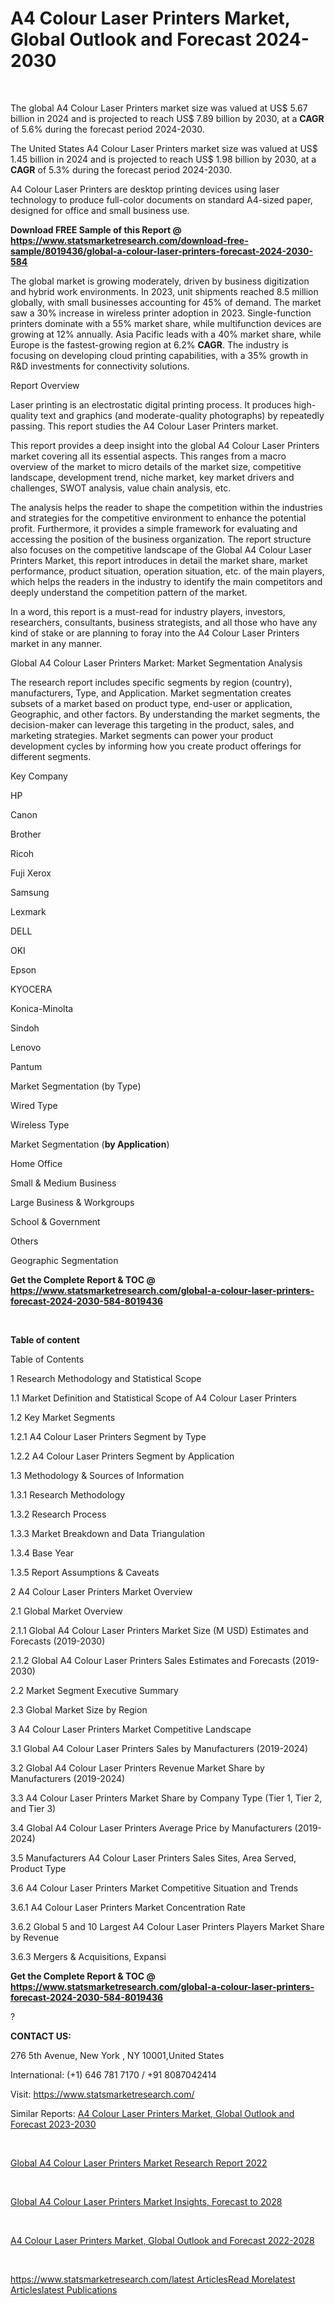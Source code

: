 <h1>A4 Colour Laser Printers Market, Global Outlook and Forecast 2024-2030</h1><br/><p>The global A4 Colour Laser Printers market size was valued at US$ 5.67 billion in 2024 and is projected to reach US$ 7.89 billion by 2030, at a <strong>CAGR</strong> of 5.6% during the forecast period 2024-2030.</p>
 
 
 
 <p>The United States A4 Colour Laser Printers market size was valued at US$ 1.45 billion in 2024 and is projected to reach US$ 1.98 billion by 2030, at a <strong>CAGR</strong> of 5.3% during the forecast period 2024-2030.</p>
 
 
 
 <p>A4 Colour Laser Printers are desktop printing devices using laser technology to produce full-color documents on standard A4-sized paper, designed for office and small business use.</p>
 
 
 
 <p><strong>Download FREE Sample of this Report @ <a href="https://www.statsmarketresearch.com/download-free-sample/8019436/global-a-colour-laser-printers-forecast-2024-2030-584">https://www.statsmarketresearch.com/download-free-sample/8019436/global-a-colour-laser-printers-forecast-2024-2030-584</a></strong></p>
 
 
 
 <p>The global market is growing moderately, driven by business digitization and hybrid work environments. In 2023, unit shipments reached 8.5 million globally, with small businesses accounting for 45% of demand. The market saw a 30% increase in wireless printer adoption in 2023. Single-function printers dominate with a 55% market share, while multifunction devices are growing at 12% annually. Asia Pacific leads with a 40% market share, while Europe is the fastest-growing region at 6.2% <strong>CAGR</strong>. The industry is focusing on developing cloud printing capabilities, with a 35% growth in R&D investments for connectivity solutions.</p>
 
 
 
 <p>Report Overview</p>
 
 
 
 <p>Laser printing is an electrostatic digital printing process. It produces high-quality text and graphics (and moderate-quality photographs) by repeatedly passing. This report studies the A4 Colour Laser Printers market.</p>
 
 
 
 <p>This report provides a deep insight into the global A4 Colour Laser Printers market covering all its essential aspects. This ranges from a macro overview of the market to micro details of the market size, competitive landscape, development trend, niche market, key market drivers and challenges, SWOT analysis, value chain analysis, etc.</p>
 
 
 
 <p>The analysis helps the reader to shape the competition within the industries and strategies for the competitive environment to enhance the potential profit. Furthermore, it provides a simple framework for evaluating and accessing the position of the business organization. The report structure also focuses on the competitive landscape of the Global A4 Colour Laser Printers Market, this report introduces in detail the market share, market performance, product situation, operation situation, etc. of the main players, which helps the readers in the industry to identify the main competitors and deeply understand the competition pattern of the market.</p>
 
 
 
 <p>In a word, this report is a must-read for industry players, investors, researchers, consultants, business strategists, and all those who have any kind of stake or are planning to foray into the A4 Colour Laser Printers market in any manner.</p>
 
 
 
 <p>Global A4 Colour Laser Printers Market: Market Segmentation Analysis</p>
 
 
 
 <p>The research report includes specific segments by region (country), manufacturers, Type, and Application. Market segmentation creates subsets of a market based on product type, end-user or application, Geographic, and other factors. By understanding the market segments, the decision-maker can leverage this targeting in the product, sales, and marketing strategies. Market segments can power your product development cycles by informing how you create product offerings for different segments.</p>
 
 
 
 <p>Key Company</p>
 
 
 
 <p>HP</p>
 
 
 
 <p>Canon</p>
 
 
 
 <p>Brother</p>
 
 
 
 <p>Ricoh</p>
 
 
 
 <p>Fuji Xerox</p>
 
 
 
 <p>Samsung</p>
 
 
 
 <p>Lexmark</p>
 
 
 
 <p>DELL</p>
 
 
 
 <p>OKI</p>
 
 
 
 <p>Epson</p>
 
 
 
 <p>KYOCERA</p>
 
 
 
 <p>Konica-Minolta</p>
 
 
 
 <p>Sindoh</p>
 
 
 
 <p>Lenovo</p>
 
 
 
 <p>Pantum</p>
 
 
 
 <p>Market Segmentation (by Type)</p>
 
 
 
 <p>Wired Type</p>
 
 
 
 <p>Wireless Type</p>
 
 
 
 <p>Market Segmentation (<strong>by Application</strong>)</p>
 
 
 
 <p>Home Office</p>
 
 
 
 <p>Small & Medium Business</p>
 
 
 
 <p>Large Business & Workgroups</p>
 
 
 
 <p>School & Government</p>
 
 
 
 <p>Others</p>
 
 
 
 <p>Geographic Segmentation</p>
 
 
 
 <div><b>Get the Complete Report & TOC @ <a href="https://www.statsmarketresearch.com/global-a-colour-laser-printers-forecast-2024-2030-584-8019436">https://www.statsmarketresearch.com/global-a-colour-laser-printers-forecast-2024-2030-584-8019436</a></b></div>
 
 
 
 <p><br />
 
 <b>Table of content</b></p>
 
 
 
 <p>Table of Contents<br />
 
 1 Research Methodology and Statistical Scope<br />
 
 1.1 Market Definition and Statistical Scope of A4 Colour Laser Printers<br />
 
 1.2 Key Market Segments<br />
 
 1.2.1 A4 Colour Laser Printers Segment by Type<br />
 
 1.2.2 A4 Colour Laser Printers Segment by Application<br />
 
 1.3 Methodology & Sources of Information<br />
 
 1.3.1 Research Methodology<br />
 
 1.3.2 Research Process<br />
 
 1.3.3 Market Breakdown and Data Triangulation<br />
 
 1.3.4 Base Year<br />
 
 1.3.5 Report Assumptions & Caveats<br />
 
 2 A4 Colour Laser Printers Market Overview<br />
 
 2.1 Global Market Overview<br />
 
 2.1.1 Global A4 Colour Laser Printers Market Size (M USD) Estimates and Forecasts (2019-2030)<br />
 
 2.1.2 Global A4 Colour Laser Printers Sales Estimates and Forecasts (2019-2030)<br />
 
 2.2 Market Segment Executive Summary<br />
 
 2.3 Global Market Size by Region<br />
 
 3 A4 Colour Laser Printers Market Competitive Landscape<br />
 
 3.1 Global A4 Colour Laser Printers Sales by Manufacturers (2019-2024)<br />
 
 3.2 Global A4 Colour Laser Printers Revenue Market Share by Manufacturers (2019-2024)<br />
 
 3.3 A4 Colour Laser Printers Market Share by Company Type (Tier 1, Tier 2, and Tier 3)<br />
 
 3.4 Global A4 Colour Laser Printers Average Price by Manufacturers (2019-2024)<br />
 
 3.5 Manufacturers A4 Colour Laser Printers Sales Sites, Area Served, Product Type<br />
 
 3.6 A4 Colour Laser Printers Market Competitive Situation and Trends<br />
 
 3.6.1 A4 Colour Laser Printers Market Concentration Rate<br />
 
 3.6.2 Global 5 and 10 Largest A4 Colour Laser Printers Players Market Share by Revenue<br />
 
 3.6.3 Mergers & Acquisitions, Expansi</p>
 
 
 
 <div><b>Get the Complete Report & TOC @ <a href="https://www.statsmarketresearch.com/global-a-colour-laser-printers-forecast-2024-2030-584-8019436">https://www.statsmarketresearch.com/global-a-colour-laser-printers-forecast-2024-2030-584-8019436</a></b></div>
 
 
 
 <p>? </p>
 
 
 
 <p><b>CONTACT US:</b><br />
 
 276 5th Avenue, New York , NY 10001,United States<br />
 
 International: (+1) 646 781 7170 / +91 8087042414<br />
 
 Visit: <a href="https://www.statsmarketresearch.com/">https://www.statsmarketresearch.com/</a><br />
 
 Similar Reports: <a href="https://www.statsmarketresearch.com/global-a-colour-laser-printers-forecast-2024-2030-584-8019436">A4 Colour Laser Printers Market, Global Outlook and Forecast 2023-2030</a><br />
 
 <br />
 
 <a href="https://www.statsmarketresearch.com/global-a-colour-laser-printers-forecast-2024-2030-584-8019436">Global A4 Colour Laser Printers Market Research Report 2022</a><br />
 
 <br />
 
 <a href="https://www.statsmarketresearch.com/global-a-colour-laser-printers-forecast-2024-2030-584-8019436">Global A4 Colour Laser Printers Market Insights, Forecast to 2028</a><br />
 
 <br />
 
 <a href="https://www.statsmarketresearch.com/global-a-colour-laser-printers-forecast-2024-2030-584-8019436">A4 Colour Laser Printers Market, Global Outlook and Forecast 2022-2028</a><br />
 
 <br />
 
 <a href="https://gyeongbokgung.com">https://www.statsmarketresearch.com/</a><a href="https://hallyeomaritime.com">latest Articles</a><a href="https://jingwansa.com">Read More</a><a href="https://nguoiviet.jp/">latest Articles</a><a href="https://www.intelmarketresearch.com/">latest Publications</a></p>